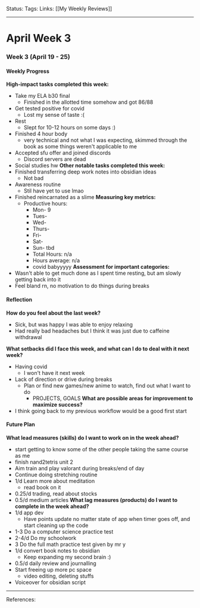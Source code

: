 Status:
Tags:
Links: [[My Weekly Reviews]]
___
# April Week 3

### Week 3 (April 19 - 25)
#### Weekly Progress
**High-impact tasks completed this week:**
- Take my ELA b30 final
	- Finished in the allotted time somehow and got 86/88
- Get tested positive for covid
	- Lost my sense of taste :(
- Rest
	- Slept for 10-12 hours on some days :)
- Finished 4 hour body
	- very technical and not what I was expecting, skimmed through the book as some things weren't applicable to me
- Accepted sfu offer and joined discords
	- Discord servers are dead
- Social studies hw
**Other notable tasks completed this week:**
- Finished transferring deep work notes into obsidian ideas
	- Not bad
- Awareness routine
	- Stil have yet to use lmao
- Finished reincarnated as a slime
**Measuring key metrics:**
	- Productive hours:
	   - Mon- 9
	   - Tues- 
	   - Wed-
	   - Thurs- 
	   - Fri- 
	   - Sat- 
	   - Sun- tbd
	   - Total Hours: n/a
	   -   Hours average: n/a
	   -   covid babyyyyy
**Assessment for important categories:**
- Wasn't able to get much done as I spent time resting, but am slowly getting back into it
- Feel bland rn, no motivation to do things during breaks
#### Reflection
**How do you feel about the last week?**
- Sick, but was happy I was able to enjoy relaxing
- Had really bad headaches but I think it was just due to caffeine withdrawal

**What setbacks did I face this week, and what can I do to deal with it next week?**
- Having covid
	- I won't have it next week
- Lack of direction or drive during breaks
	- Plan or find new games/new anime to watch, find out what I want to do
		- PROJECTS, GOALS
**What are possible areas for improvement to maximize success?**
- I think going back to my previous workflow would be a good first start
#### Future Plan
**What lead measures (skills) do I want to work on in the week ahead?**
- start getting to know some of the other people taking the same course as me
- finish nand2tetris unit 2
- Aim train and play valorant during breaks/end of day
- Continue doing stretching routine
- 1/d Learn more about meditation
	- read book on it
- 0.25/d trading, read about stocks
- 0.5/d medium articles
**What lag measures (products) do I want to complete in the week ahead?**
- 1/d app dev
	- Have points update no matter state of app when timer goes off, and start cleaning up the code
-  1-3 Do a computer science practice test
-  2-4/d Do my schoolwork
-  3 Do the full math practice test given by mr y
-  1/d convert book notes to obsidian
	- Keep expanding my second brain :)
- 0.5/d daily review and journalling
- Start freeing up more pc space
	- video editing, deleting stuffs
- Voiceover for obsidian script
___
References: